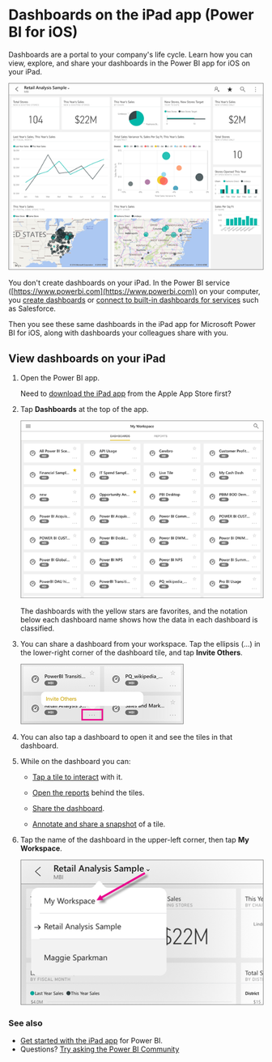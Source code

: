 <properties 
   pageTitle="Dashboards on the iPad app"
   description="Dashboards are a portal to your company's life cycle. Learn how you can view, explore, and share your dashboards in the Power BI app for iOS on your iPad."
   services="powerbi" 
   documentationCenter="" 
   authors="maggiesMSFT" 
   manager="mblythe" 
   backup=""
   editor=""
   tags=""
   qualityFocus="monitoring"
   qualityDate="03/11/2016"/>
 
<tags
   ms.service="powerbi"
   ms.devlang="NA"
   ms.topic="article"
   ms.tgt_pltfrm="NA"
   ms.workload="powerbi"
   ms.date="10/10/2016"
   ms.author="maggies"/>
# Dashboards on the iPad app (Power BI for iOS)

Dashboards are a portal to your company's life cycle. Learn how you can view, explore, and share your dashboards in the Power BI app for iOS on your iPad.

![](media/powerbi-mobile-dashboards-on-the-ipad-app/power-bi-ipad-sample-dashboard.png)


You don't create dashboards on your iPad. In the Power BI service ([https://www.powerbi.com](https://www.powerbi.com)) on your computer, you [create dashboards](powerbi-service-dashboards.md) or [connect to built-in dashboards for services](powerbi-content-packs-services.md) such as Salesforce.

Then you see these same dashboards in the iPad app for Microsoft Power BI for iOS, along with dashboards your colleagues share with you.

## View dashboards on your iPad

1.  Open the Power BI app.

    Need to [download the iPad app](http://go.microsoft.com/fwlink/?LinkId=522062) from the Apple App Store first?

2.  Tap **Dashboards** at the top of the app.  

    ![](media/powerbi-mobile-dashboards-on-the-ipad-app/power-bi-ipad-dashboard-home.png)

    The dashboards with the yellow stars are favorites, and the notation below each dashboard name shows how the data in each dashboard is classified. 

3.  You can share a dashboard from your workspace. Tap the ellipsis (...) in the lower-right corner of the dashboard tile, and tap **Invite Others**.

    ![](media/powerbi-mobile-dashboards-on-the-ipad-app/power-bi-ipad-tile-invite-others.png)

4.  You can also tap a dashboard to open it and see the tiles in that dashboard.

4.  While on the dashboard you can:

    - [Tap a tile to interact](powerbi-mobile-tiles-in-the-ipad-app.md) with it.

    - [Open the reports](powerbi-mobile-reports-on-the-ipad-app.md) behind the tiles.

    - [Share the dashboard](powerbi-mobile-share-dashboards-from-the-ipad-app.md).

    - [Annotate and share a snapshot](powerbi-mobile-annotate-and-share-a-snapshot-from-the-ipad-app.md) of a tile.

4.  Tap the name of the dashboard in the upper-left corner, then tap **My Workspace**.

    ![](media/powerbi-mobile-dashboards-on-the-ipad-app/power-bi-dashboard-breadcrumb.png)

### See also

-   [Get started with the iPad app](powerbi-mobile-iphone-app-get-started.md) for Power BI.
- Questions? [Try asking the Power BI Community](http://community.powerbi.com/)


